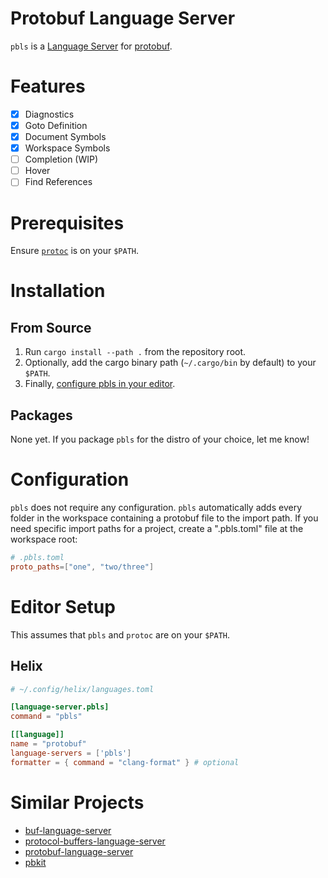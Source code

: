 # Protobuf Language Server

`pbls` is a [Language Server](https://microsoft.github.io/language-server-protocol/) for [protobuf](https://protobuf.dev/).

# Features

- [x] Diagnostics
- [x] Goto Definition
- [x] Document Symbols
- [x] Workspace Symbols
- [ ] Completion (WIP)
- [ ] Hover
- [ ] Find References

# Prerequisites

Ensure [`protoc`](https://github.com/protocolbuffers/protobuf#protobuf-compiler-installation) is on your `$PATH`.

# Installation

## From Source

1. Run `cargo install --path .` from the repository root.
2. Optionally, add the cargo binary path (`~/.cargo/bin` by default) to your `$PATH`.
3. Finally, [configure pbls in your editor](#editor-setup).

## Packages

None yet. If you package `pbls` for the distro of your choice, let me know!

# Configuration

`pbls` does not require any configuration.
`pbls` automatically adds every folder in the workspace containing a protobuf file to the import path.
If you need specific import paths for a project, create a ".pbls.toml" file at the workspace root:

```toml
# .pbls.toml
proto_paths=["one", "two/three"]
```

# Editor Setup

This assumes that `pbls` and `protoc` are on your `$PATH`.

## Helix

```toml
# ~/.config/helix/languages.toml

[language-server.pbls]
command = "pbls"

[[language]]
name = "protobuf"
language-servers = ['pbls']
formatter = { command = "clang-format" } # optional
```

# Similar Projects

- [buf-language-server](https://github.com/bufbuild/buf-language-server)
- [protocol-buffers-language-server](https://github.com/micnncim/protocol-buffers-language-server)
- [protobuf-language-server](https://github.com/lasorda/protobuf-language-server)
- [pbkit](https://github.com/pbkit/pbkit)
